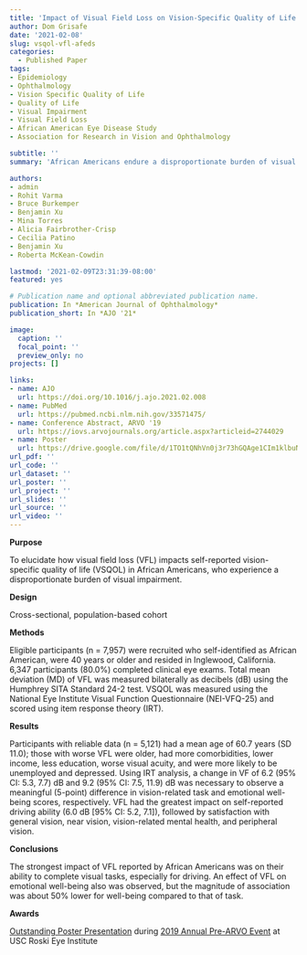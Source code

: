 ```yaml
---
title: 'Impact of Visual Field Loss on Vision-Specific Quality of Life in African Americans: The African American Eye Disease Study'
author: Dom Grisafe
date: '2021-02-08'
slug: vsqol-vfl-afeds
categories:
  - Published Paper
tags:
- Epidemiology
- Ophthalmology
- Vision Specific Quality of Life
- Quality of Life
- Visual Impairment
- Visual Field Loss
- African American Eye Disease Study
- Association for Research in Vision and Ophthalmology

subtitle: ''
summary: 'African Americans endure a disproportionate burden of visual impairment. Vision quality of life was characterized by daily tasks and emotional well-being. Field loss had the greatest impact on completing daily visual tasks. A meaningful change in visual task was associated with 6 dB lower visual field. Preventing visual field loss is important for preserving vision quality of life.'

authors:
- admin
- Rohit Varma
- Bruce Burkemper
- Benjamin Xu
- Mina Torres
- Alicia Fairbrother-Crisp
- Cecilia Patino
- Benjamin Xu
- Roberta McKean-Cowdin

lastmod: '2021-02-09T23:31:39-08:00'
featured: yes

# Publication name and optional abbreviated publication name.
publication: In *American Journal of Ophthalmology*
publication_short: In *AJO '21*

image:
  caption: ''
  focal_point: ''
  preview_only: no
projects: []

links:
- name: AJO
  url: https://doi.org/10.1016/j.ajo.2021.02.008
- name: PubMed
  url: https://pubmed.ncbi.nlm.nih.gov/33571475/
- name: Conference Abstract, ARVO '19
  url: https://iovs.arvojournals.org/article.aspx?articleid=2744029
- name: Poster
  url: https://drive.google.com/file/d/1TO1tQNhVn0j3r73hGQAge1CIm1klbuN9/view?usp=sharing
url_pdf: ''
url_code: ''
url_dataset: ''
url_poster: ''
url_project: ''
url_slides: ''
url_source: ''
url_video: ''
---
```


**Purpose**  

To elucidate how visual field loss (VFL) impacts self-reported vision-specific quality of life (VSQOL) in African Americans, who experience a disproportionate burden of visual impairment.

**Design**  

 Cross-sectional, population-based cohort
 
**Methods**  

Eligible participants (n = 7,957) were recruited who self-identified as African American, were 40 years or older and resided in Inglewood, California. 6,347 participants (80.0%) completed clinical eye exams. Total mean deviation (MD) of VFL was measured bilaterally as decibels (dB) using the Humphrey SITA Standard 24-2 test. VSQOL was measured using the National Eye Institute Visual Function Questionnaire (NEI-VFQ-25) and scored using item response theory (IRT). 

**Results**  

Participants with reliable data (n = 5,121) had a mean age of 60.7 years (SD 11.0); those with worse VFL were older, had more comorbidities, lower income, less education, worse visual acuity, and were more likely to be unemployed and depressed. Using IRT analysis, a change in VF of 6.2 (95% CI: 5.3, 7.7) dB and 9.2 (95% CI: 7.5, 11.9) dB was necessary to observe a meaningful (5-point) difference in vision-related task and emotional well-being scores, respectively. VFL had the greatest impact on self-reported driving ability (6.0 dB [95% CI: 5.2, 7.1]), followed by satisfaction with general vision, near vision, vision-related mental health, and peripheral vision. 

**Conclusions**  

The strongest impact of VFL reported by African Americans was on their ability to complete visual tasks, especially for driving. An effect of VFL on emotional well-being also was observed, but the magnitude of association was about 50% lower for well-being compared to that of task. 

**Awards**

[Outstanding Poster Presentation](https://drive.google.com/file/d/1dY2b-Ua3eDwUnfRggsv5a2OSSY65SKfL/view) during [2019 Annual Pre-ARVO Event](https://www.facebook.com/uscroskieye/posts/thank-you-to-our-incredible-university-of-southern-california-vision-science-res/1268504036632305/) at USC Roski Eye Institute
